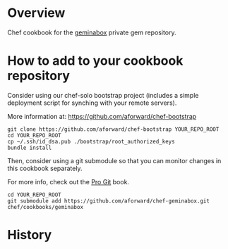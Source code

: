 # Overview #
Chef cookbook for the [geminabox](https://github.com/geminabox/geminabox) private gem repository.

# How to add to your cookbook repository #

Consider using our chef-solo bootstrap project (includes a simple deployment script for synching with your remote servers).

More information at: https://github.com/aforward/chef-bootstrap

```
git clone https://github.com/aforward/chef-bootstrap YOUR_REPO_ROOT
cd YOUR_REPO_ROOT
cp ~/.ssh/id_dsa.pub ./bootstrap/root_authorized_keys
bundle install
```

Then, consider using a git submodule so that you can monitor changes in this cookbook separately.

For more info, check out the [Pro Git](http://progit.org/book/ch6-6.html) book.

```
cd YOUR_REPO_ROOT
git submodule add https://github.com/aforward/chef-geminabox.git chef/cookbooks/geminabox
```

History
=======

